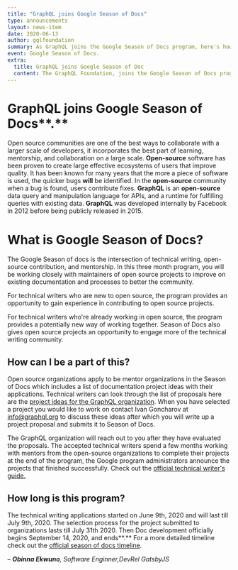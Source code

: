 ```yaml
---
title: "GraphQL joins Google Season of Docs"
type: announcements
layout: news-item
date: 2020-06-13
author: gqlfoundation
summary: As GraphQL joins the Google Season of Docs program, here's how you can be involved. 
event: Google Season of Docs.
extra:
  title: GraphQL joins Google Season of Doc
  content: The GraphQL Foundation, joins the Google Season of Docs program to bring to incorporate the best part of learning, mentorship, and collaboration on a large scale.
---
```


# GraphQL joins Google Season of Docs**.** 

Open source communities are one of the best ways to collaborate with a larger scale of developers, it incorporates the best part of learning, mentorship, and collaboration on a large scale. 
**Open-source** software has been proven to create large effective ecosystems of users that improve quality. It has been known for many years that the more a piece of software is used, the quicker bugs **will** be identified. In the **open-source** community when a bug is found, users contribute fixes.
**GraphQL** is an **open**-**source** data query and manipulation language for APIs, and a runtime for fulfilling queries with existing data. **GraphQL** was developed internally by Facebook in 2012 before being publicly released in 2015. 



# **What is Google Season of Docs?** 

The Google Season of docs is the intersection of technical writing, open-source contribution, and mentorship. In this three month program, you will be working closely with maintainers of open source projects to improve on existing documentation and processes to better the community. 

For technical writers who are new to open source, the program provides an opportunity to gain experience in contributing to open source projects. 

For technical writers who're already working in open source, the program provides a potentially new way of working together. Season of Docs also gives open source projects an opportunity to engage more of the technical writing community.



## **How can I be a part of this?** 

Open source organizations apply to be mentor organizations in the Season of Docs which includes a list of documentation project ideas with their applications. Technical writers can look through the list of proposals here are the [project ideas for the GraphQL organization](https://github.com/graphql/foundation/tree/master/mentorship/2020/gsod). 
When you have selected a project you would like to work on contact Ivan Goncharov at [info@graphql.org](mailto:info@graphql.org) to discuss these ideas after which you will write up a project proposal and submits it to Season of Docs. 

The GraphQL organization will reach out to you after they have evaluated the proposals. The accepted technical writers spend a few months working with mentors from the open-source organizations to complete their projects at the end of the program, the Google program administrators announce the projects that finished successfully.
Check out the [official technical writer's guide.](https://developers.google.com/season-of-docs/docs/tech-writer-guide) 



## **How long is this program?**

The technical writing applications started on June 9th, 2020 and will last till July 9th, 2020. The selection process for the project submitted to organizations lasts till July 31th 2020. Then Doc development officially begins September 14, 2020, and ends**.** For a more detailed timeline check out the [official season of docs timeline](https://developers.google.com/season-of-docs/docs/timeline).

_– **Obinna Ekwuno**, Software Enginner,DevRel GatsbyJS_